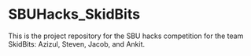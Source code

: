 # SBUHacks_SkidBits
This is the project repository for the SBU hacks competition for the team SkidBits: Azizul, Steven, Jacob, and Ankit.
